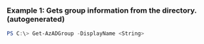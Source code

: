 ### Example 1: Gets group information from the directory. (autogenerated)
```powershell
PS C:\> Get-AzADGroup -DisplayName <String>
```

